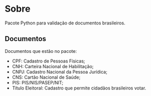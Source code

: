 # Sobre

Pacote Python para validação de documentos brasileiros.

## Documentos

Documentos que estão no pacote:

- CPF: Cadastro de Pessoas Físicas;
- CNH: Carteira Nacional de Habilitação;
- CNPJ: Cadastro Nacional da Pessoa Jurídica;
- CNS: Cartão Nacional de Saúde;
- PIS: PIS/NIS/PASEP/NIT;
- Título Eleitoral: Cadastro que permite cidadãos brasileiros votar.
